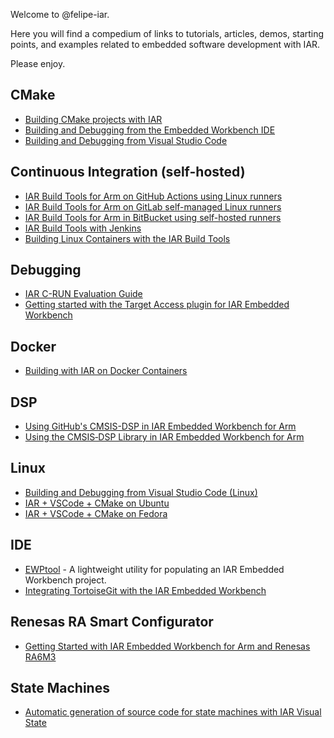 Welcome to @felipe-iar.

Here you will find a compedium of links to tutorials, articles, demos, starting points, and examples related to embedded software development with IAR.

Please enjoy.

## CMake
- [Building CMake projects with IAR](https://github.com/iarsystems/cmake-tutorial)
- [Building and Debugging from the Embedded Workbench IDE](https://github.com/IARSystems/cmake-tutorial/wiki/Building-and-Debugging-from-the-Embedded-Workbench)
- [Building and Debugging from Visual Studio Code](https://github.com/IARSystems/cmake-tutorial/wiki/Building-and-Debugging-from-Visual-Studio-Code)


## Continuous Integration (self-hosted)
- [IAR Build Tools for Arm on GitHub Actions using Linux runners](https://github.com/IARSystems/bx-github-ci)
- [IAR Build Tools for Arm on GitLab self-managed Linux runners](https://github.com/IARSystems/bx-github-ci)
- [IAR Build Tools for Arm in BitBucket using self-hosted runners](https://github.com/IARSystems/bx-bitbucket-ci)
- [IAR Build Tools with Jenkins](https://github.com/iarsystems/bx-jenkins-ci)
- [Building Linux Containers with the IAR Build Tools](https://github.com/iarsystems/bx-docker)


## Debugging
- [IAR C-RUN Evaluation Guide](https://github.com/IARSystems/crun-evaluation-guide)
- [Getting started with the Target Access plugin for IAR Embedded Workbench](https://github.com/IARSystems/cspy-target-access-demo)


## Docker
- [Building with IAR on Docker Containers](https://github.com/IARSystems/bx-docker)


## DSP
- [Using GitHub's CMSIS-DSP in IAR Embedded Workbench for Arm](https://github.com/IARSystems/IAR-CMSIS-DSP)
- [Using the CMSIS‐DSP Library in IAR Embedded Workbench for Arm](https://github.com/IARSystems/IAR-CMSIS-DSP/wiki/Using-the-CMSIS%E2%80%90DSP-Library-in-IAR-Embedded-Workbench-for-Arm)


## Linux
- [Building and Debugging from Visual Studio Code (Linux)](https://github.com/IARSystems/cmake-tutorial/wiki/Building-and-Debugging-from-Visual-Studio-Code-(Linux))
- [IAR + VSCode + CMake on Ubuntu](https://github.com/felipe-iar/iar-vscode-cmake-ubuntu)
- [IAR + VSCode + CMake on Fedora](https://github.com/felipe-iar/iar-vscode-cmake-fedora)


## IDE
- [EWPtool](https://github.com/IARSystems/project-migration-tools) - A lightweight utility for populating an IAR Embedded Workbench project.
- [Integrating TortoiseGit with the IAR Embedded Workbench](https://github.com/felipe-iar/ew-tortoise-integration)

## Renesas RA Smart Configurator
- [Getting Started with IAR Embedded Workbench for Arm and Renesas RA6M3](https://github.com/felipe-iar/gs-ewarm-ra6m3/blob/master/README.md)

## State Machines
- [Automatic generation of source code for state machines with IAR Visual State](https://github.com/IARSystems/visual-state-demo)

